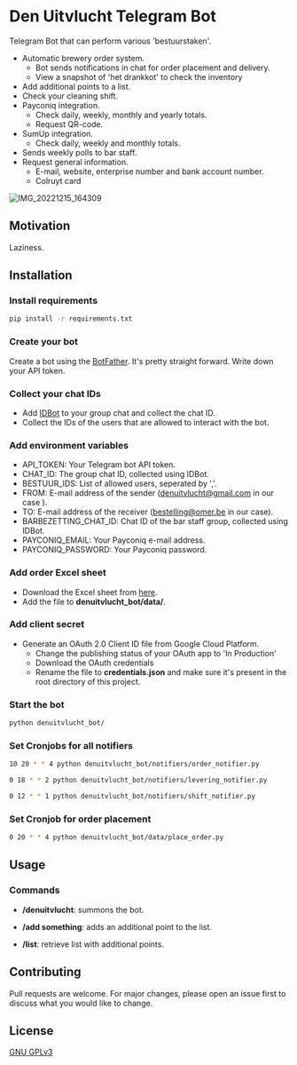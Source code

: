 # Den Uitvlucht Telegram Bot
Telegram Bot that can perform various 'bestuurstaken'.


- Automatic brewery order system.
    - Bot sends notifications in chat for order placement and delivery.
    - View a snapshot of 'het drankkot' to check the inventory
- Add additional points to a list.
- Check your cleaning shift.
- Payconiq integration.
    - Check daily, weekly, monthly and yearly totals.
    - Request QR-code.
- SumUp integration.
    - Check daily, weekly and monthly totals.
- Sends weekly polls to bar staff.
- Request general information.
    - E-mail, website, enterprise number and bank account number.
    - Colruyt card

![IMG_20221215_164309](https://user-images.githubusercontent.com/104348706/209989834-90de9993-55c7-44d1-8c3a-4a9282ae7493.png)



## Motivation

Laziness.

## Installation
### Install requirements

```bash
pip install -r requirements.txt
```

### Create your bot

Create a bot using the [BotFather](https://t.me/BotFather). It's pretty straight forward.
Write down your API token.

### Collect your chat IDs
- Add [IDBot](https://t.me/myidbot) to your group chat and collect the chat ID.
- Collect the IDs of the users that are allowed to interact with the bot.


### Add environment variables

- API_TOKEN: Your Telegram bot API token.
- CHAT_ID: The group chat ID, collected using IDBot.
- BESTUUR_IDS: List of allowed users, seperated by ','.
- FROM: E-mail address of the sender (denuitvlucht@gmail.com in our case ).
- TO: E-mail address of the receiver (bestelling@omer.be in our case).
- BARBEZETTING_CHAT_ID: Chat ID of the bar staff group, collected using IDBot.
- PAYCONIQ_EMAIL: Your Payconiq e-mail address.
- PAYCONIQ_PASSWORD: Your Payconiq password.

### Add order Excel sheet
- Download the Excel sheet from [here](https://docs.google.com/spreadsheets/d/1AHRiLHvcQdF1H9SWYESQEUXlUnzsZPkk/edit?usp=share_link&ouid=102649168948120392447&rtpof=true&sd=true).
- Add the file to **denuitvlucht_bot/data/**.

### Add client secret
- Generate an OAuth 2.0 Client ID file from Google Cloud Platform.
    - Change the publishing status of your OAuth app to 'In Production'
    - Download the OAuth credentials
    - Rename the file to **credentials.json** and make sure it's present in the root directory of this project.


### Start the bot
```bash
python denuitvlucht_bot/
```

### Set Cronjobs for all notifiers
```bash
10 20 * * 4 python denuitvlucht_bot/notifiers/order_notifier.py
```
```bash
0 18 * * 2 python denuitvlucht_bot/notifiers/levering_notifier.py
```
```bash
0 12 * * 1 python denuitvlucht_bot/notifiers/shift_notifier.py
```

### Set Cronjob for order placement
```bash
0 20 * * 4 python denuitvlucht_bot/data/place_order.py
```

## Usage

### Commands
- **/denuitvlucht**: summons the bot.

- **/add something**: adds an additional point to the list.

- **/list**: retrieve list with additional points.

## Contributing
Pull requests are welcome. For major changes, please open an issue first to discuss what you would like to change.

## License
[GNU GPLv3](https://choosealicense.com/licenses/gpl-3.0/)